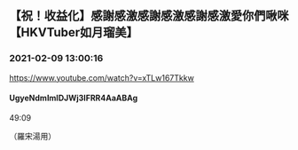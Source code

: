 ## 【祝！收益化】感謝感激感謝感激感謝感激愛你們啾咪【HKVTuber如月瑠美】
### 2021-02-09 13:00:16
https://www.youtube.com/watch?v=xTLw167Tkkw
#### UgyeNdmImlDJWj3IFRR4AaABAg
49:09



（羅宋湯用）

